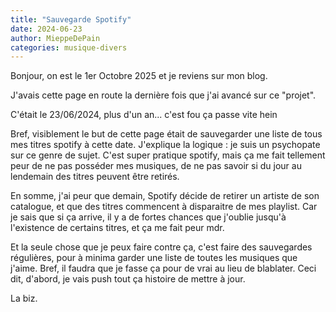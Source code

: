```yaml
---
title: "Sauvegarde Spotify"
date: 2024-06-23
author: MieppeDePain
categories: musique-divers
---
```


Bonjour, on est le 1er Octobre 2025 et je reviens sur mon blog.

J'avais cette page en route la dernière fois que j'ai avancé sur ce "projet".

C'était le 23/06/2024, plus d'un an... c'est fou ça passe vite hein

Bref, visiblement le but de cette page était de sauvegarder une liste de tous mes titres spotify à cette date.
J'explique la logique : je suis un psychopate sur ce genre de sujet. C'est super pratique spotify, mais ça me fait tellement peur de ne pas posséder mes musiques, de ne pas savoir si du jour au lendemain des titres peuvent être retirés. 

En somme, j'ai peur que demain, Spotify décide de retirer un artiste de son catalogue, et que des titres commencent à disparaitre de mes playlist. Car je sais que si ça arrive, il y a de fortes chances que j'oublie jusqu'à l'existence de certains titres, et ça me fait peur mdr.

Et la seule chose que je peux faire contre ça, c'est faire des sauvegardes régulières, pour à minima garder une liste de toutes les musiques que j'aime.
Bref, il faudra que je fasse ça pour de vrai au lieu de blablater.
Ceci dit, d'abord, je vais push tout ça histoire de mettre à jour.

La biz.
